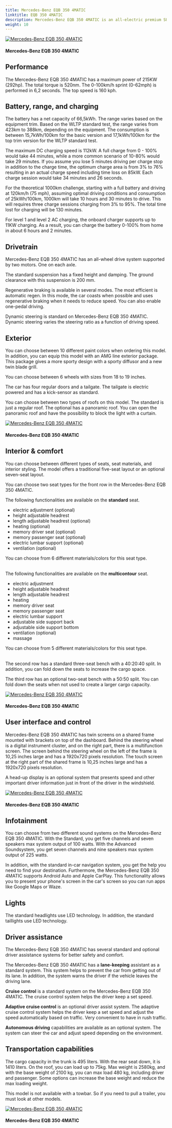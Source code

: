 ```yaml
---
title: Mercedes-Benz EQB 350 4MATIC
linktitle: EQB 350 4MATIC
description: Mercedes-Benz EQB 350 4MATIC is an all-electric premium SUV with a WLTP range of up to 423 km (263 miles). EVKX.net have all the details. 
weight: 10
---
```

<!-- markdownlint-disable MD033 -->



<figur>
<a href="https://media.evkx.net/multimedia/models/mercedes-benz/eqb/eqb_350_4matic/main_1.jpg">
<img src="https://media.evkx.net/multimedia/models/mercedes-benz/eqb/eqb_350_4matic/main_1_st.jpg" alt="Mercedes-Benz EQB 350 4MATIC" title="Mercedes-Benz EQB 350 4MATIC">
</a>
<figcaption><h4>Mercedes-Benz EQB 350 4MATIC</h4></figcaption></figur>


## Performance

The Mercedes-Benz EQB 350 4MATIC has a maximum power of 215KW (292hp). The total torque is 520nm. The 0-100km/h sprint (0-62mph) is performed in 6,2 seconds. The top speed is 160 kph. 

## Battery, range, and charging

The battery has a net capacity of 66,5kWh. The range varies based on the equipment trim. Based on the WLTP standard test, the range varies from 423km to 388km, depending on the equipment. The consumption is between 15,7kWh/100km for the basic version and 17,1kWh/100km for the top trim version for the WLTP standard test. 

The maximum DC charging speed is 112kW. A full charge from 0 - 100% would take 44 minutes, while a more common scenario of 10-80% would take 29 minutes. If you assume you lose 5 minutes driving per charge stop in addition to the charge time, the optimum charge area is from 3% to 76% resulting in an actual charge speed including time loss on 85kW. Each charge session would take 34 minutes and 26 seconds. 

For the theoretical 1000km challenge, starting with a full battery and driving at 120km/h (75 mph), assuming optimal driving conditions and consumption of 25kWh/100km, 1000km will take 10 hours and 30 minutes to drive. This will requires three charge sessions charging from 3% to 95%. The total time lost for charging will be 130 minutes.   

For level 1 and level 2 AC charging, the  onboard charger supports up to 11KW charging. As a result, you can charge the battery 0-100% from home in about 6 hours and 2 minutes. 

## Drivetrain

Mercedes-Benz EQB 350 4MATIC has an all-wheel drive system supported by two motors. One on each axle. 

The standard suspension has a fixed height and damping. The ground clearance with this suspension is 200 mm. 

Regenerative braking is available in several modes. The most efficient is automatic regen. In this mode, the car coasts when possible and uses regenerative braking when it needs to reduce speed. You can also enable one-pedal driving. 

Dynamic steering is standard on Mercedes-Benz EQB 350 4MATIC. Dynamic steering varies the steering ratio as a function of driving speed. 

## Exterior

You can choose between 10 different paint colors when ordering this model. 
 In addition, you can equip this model with an AMG line exterior package. This package gives a more sporty design with a sporty diffusor and a new twin blade grill. 

You can choose between 6 wheels with sizes from 18 to 19 inches. 

The car has four regular doors and a tailgate. The tailgate is electric powered and has a kick-sensor as standard. 

You can choose between two types of roofs on this model. The standard is just a regular roof. The optional has a panoramic roof. You can open the panoramic roof and have the possibility to block the light with a curtain.  


<figur>
<a href="https://media.evkx.net/multimedia/models/mercedes-benz/eqb/eqb_350_4matic/exterior_1.jpg">
<img src="https://media.evkx.net/multimedia/models/mercedes-benz/eqb/eqb_350_4matic/exterior_1_st.jpg" alt="Mercedes-Benz EQB 350 4MATIC" title="Mercedes-Benz EQB 350 4MATIC">
</a>
<figcaption><h4>Mercedes-Benz EQB 350 4MATIC</h4></figcaption></figur>


## Interior & comfort

You can choose between different types of seats, seat materials, and interior styling. The model offers a traditional five-seat layout or an optional seven-seat layout. 

You can choose two seat types for the front row in the Mercedes-Benz EQB 350 4MATIC. 

The following functionalities are available on the **standard** seat. 

 - electric adjustment (optional)
 - height adjustable headrest 
 - length adjustable headrest (optional)
 - heating (optional)
 - memory driver seat (optional)
 - memory passenger seat (optional)
 - electric lumbar support (optional)
 - ventilation (optional)

You can choose from 6 different materials/colors for this seat type. <br />
<br />


The following functionalities are available on the **multicontour** seat. 

 - electric adjustment 
 - height adjustable headrest 
 - length adjustable headrest 
 - heating 
 - memory driver seat 
 - memory passenger seat 
 - electric lumbar support 
 - adjustable side support back 
 - adjustable side support bottom 
 - ventilation (optional)
 - massage 

You can choose from 5 different materials/colors for this seat type. <br />
<br />


The second row has a standard three-seat bench with a 40:20:40 split. In addition, you can fold down the seats to increase the cargo space.  

The third row has an optional two-seat bench with a 50:50 split. You can fold down the seats when not used to create a larger cargo capacity. 


<figur>
<a href="https://media.evkx.net/multimedia/models/mercedes-benz/eqb/eqb_350_4matic/frontseats_1.jpg">
<img src="https://media.evkx.net/multimedia/models/mercedes-benz/eqb/eqb_350_4matic/frontseats_1_st.jpg" alt="Mercedes-Benz EQB 350 4MATIC" title="Mercedes-Benz EQB 350 4MATIC">
</a>
<figcaption><h4>Mercedes-Benz EQB 350 4MATIC</h4></figcaption></figur>


## User interface and control

Mercedes-Benz EQB 350 4MATIC has twin screens on a shared frame mounted with brackets on top of the dashboard. Behind the steering wheel is a digital instrument cluster, and on the right part, there is a multifunction screen. The  screen behind the steering wheel on the left of the frame is 10,25 inches large and has a 1920x720 pixels resolution. The touch screen at the right part of the shared frame is 10,25 inches large and has a 1920x720 pixels resolution. 

A head-up display is an optional system that presents speed and other important driver information just in front of the driver in the windshield. 


<figur>
<a href="https://media.evkx.net/multimedia/models/mercedes-benz/eqb/eqb_350_4matic/screens_1.jpg">
<img src="https://media.evkx.net/multimedia/models/mercedes-benz/eqb/eqb_350_4matic/screens_1_st.jpg" alt="Mercedes-Benz EQB 350 4MATIC" title="Mercedes-Benz EQB 350 4MATIC">
</a>
<figcaption><h4>Mercedes-Benz EQB 350 4MATIC</h4></figcaption></figur>


## Infotainment

You can choose from two different sound systems on the Mercedes-Benz EQB 350 4MATIC. With the Standard, you get five channels and seven speakers max system output of 100 watts. With the Advanced Soundsystem, you get seven channels and nine speakers max system output of 225 watts. 

In addition, with the standard in-car navigation system, you get the help you need to find your destination. Furthermore, the Mercedes-Benz EQB 350 4MATIC supports Android Auto and Apple CarPlay. This functionality allows you to present your phone's screen in the car's screen so you can run apps like Google Maps or Waze. 
## Lights

The standard headlights use LED technology.   In addition, the standard taillights use LED technology. 
## Driver assistance

The Mercedes-Benz EQB 350 4MATIC has several standard and optional driver assistance systems for better safety and comfort.

The Mercedes-Benz EQB 350 4MATIC has a **lane-keeping** assistant as a standard system. This system helps to prevent the car from getting out of its lane. In addition, the system warns the driver if the vehicle leaves the driving lane.

**Cruise control** is a standard system on the Mercedes-Benz EQB 350 4MATIC. The cruise control system helps the driver keep a set speed. 

**Adaptive cruise control** is an optional driver assist system. The adaptive cruise control system helps the driver keep a set speed and adjust the speed automatically based on traffic. Very convenient to have in rush traffic. 

**Autonomous driving** capabilities are available as an optional system. The system can steer the car and adjust speed depending on the environment. 

## Transportation capabilities

The cargo capacity in the trunk is 495 liters. With the rear seat down, it is 1410 liters. On the roof, you can load up to 75kg. Max weight is 2580kg, and with the base weight of 2100 kg, you can max load 480 kg, including driver and passenger. Some options can increase the base weight and reduce the max loading weight. 

This model is not available with a towbar. So if you need to pull a trailer, you must look at other models. 


<figur>
<a href="https://media.evkx.net/multimedia/models/mercedes-benz/eqb/eqb_350_4matic/trunk_1.jpg">
<img src="https://media.evkx.net/multimedia/models/mercedes-benz/eqb/eqb_350_4matic/trunk_1_st.jpg" alt="Mercedes-Benz EQB 350 4MATIC" title="Mercedes-Benz EQB 350 4MATIC">
</a>
<figcaption><h4>Mercedes-Benz EQB 350 4MATIC</h4></figcaption></figur>
